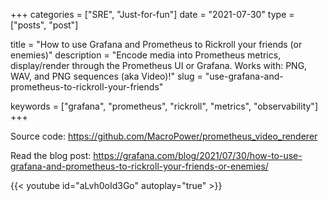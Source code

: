 +++
categories  = ["SRE", "Just-for-fun"]
date        = "2021-07-30"
type        = ["posts", "post"]

title = "How to use Grafana and Prometheus to Rickroll your friends (or enemies)"
description = "Encode media into Prometheus metrics, display/render through the Prometheus UI or Grafana. Works with: PNG, WAV, and PNG sequences (aka Video)!"
slug = "use-grafana-and-prometheus-to-rickroll-your-friends"

keywords = ["grafana", "prometheus", "rickroll", "metrics", "observability"]
+++

Source code: https://github.com/MacroPower/prometheus_video_renderer

Read the blog post: https://grafana.com/blog/2021/07/30/how-to-use-grafana-and-prometheus-to-rickroll-your-friends-or-enemies/

{{< youtube id="aLvh0oId3Go" autoplay="true" >}}
